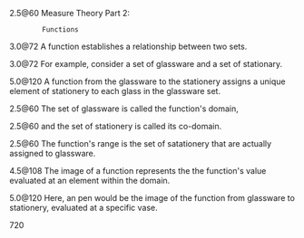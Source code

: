 2.5@60      Measure Theory Part 2:

            Functions

3.0@72      A function establishes a relationship between two sets.

3.0@72      For example, consider a set of glassware and a set of stationary.

5.0@120     A function from the glassware to the stationery assigns a unique element of stationery to each glass in the glassware set.

2.5@60      The set of glassware is called the function's domain, 

2.5@60      and the set of stationery is called its co-domain.

2.5@60      The function's range is the set of satationery that are actually assigned to glassware.

4.5@108     The image of a function represents the the function's value evaluated at an element within the domain.

5.0@120   Here, an pen would be the image of the function from glassware to stationery, evaluated at a specific vase.

720
